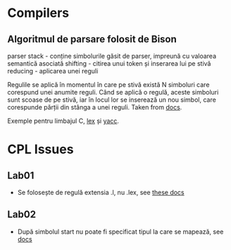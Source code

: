 Compilers
=========

## Algoritmul de parsare folosit de Bison

parser stack - conține simbolurile găsit de parser, impreună cu valoarea semantică asociată
shifting - citirea unui token și inserarea lui pe stivă
reducing - aplicarea unei reguli

Regulile se aplică în momentul în care pe stivă există N simboluri care corespund unei anumite
reguli. Când se aplică o regulă, aceste simboluri sunt scoase de pe stivă, iar în locul lor se
inserează un nou simbol, care corespunde părții din stânga a unei reguli. Taken from [docs][1].


Exemple pentru limbajul C, [lex][2] și [yacc][3].


CPL Issues
==========

## Lab01
* Se folosește de regulă extensia .l, nu .lex, see [these docs][4]

## Lab02
* După simbolul start nu poate fi specificat tipul la care se mapează, see [docs][5]

[1]: https://www.gnu.org/software/bison/manual/html_node/Algorithm.html#Algorithm
[2]: http://www.lysator.liu.se/c/ANSI-C-grammar-y.html
[3]: http://www.lysator.liu.se/c/ANSI-C-grammar-l.html
[4]: http://pubs.opengroup.org/onlinepubs/009695399/utilities/make.html
[5]: http://dinosaur.compilertools.net/bison/bison_6.html#SEC55]

